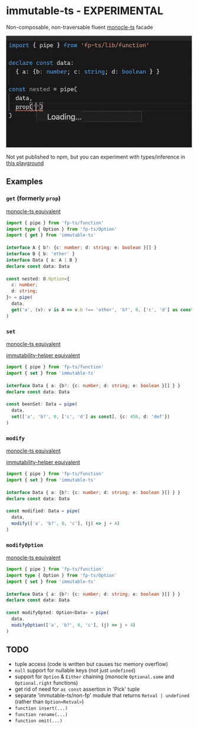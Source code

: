 # immutable-ts - EXPERIMENTAL

Non-composable, non-traversable fluent [monocle-ts](https://github.com/gcanti/monocle-ts) facade

![prop video](readme-vid.gif)

Not yet published to npm, but you can experiment with types/inference in [this playground](https://www.typescriptlang.org/play?#code/JYWwDg9gTgLgBAbzmYYCmcC+cBmUIhwDkOYAtDAM4D0ANsAEbU4CuAdgMYzARtEBQ-ACZoOtAIZQMHXpXhDxMcQC5EcFYgYB+VQg6q2LEAzRQA3HCGq5UYGwDmFtKoYQItNOLZYA2gF0sLEEZNjk4NjQ5NCE4AF5kVDQACn44S0VxABo4VOR8MCSicSJsom0SuAAGbJ8iDgqiISIA8Uo4ELkASn5uwT7+akGh4eoB6jgYAE90NsGxkaHBETFJaVl4MHzVAB5cgEk2HFNM3IAFRQALODQADxg0NiE23LTB8NFIyklJiYh1WloEAA7nA7EcpJw0C84OcYBdKNsDuCAHzXO4PJ5wJKGYymOAAHzgNjs9gJcCk4iEvFoP2JDn8nX8OTSLLgWhhlwRSNMqOhaQMaAAbqZ+MikgA6SVgS6qWEXTpxVFJCAMABWqm5UAVsVRAHFgMKAPJgGDbACCMDliMOxw5cOR2TlyMEdnuUBw4g4GAAygQ0ObUQhchSqWwaXAAPpKeyqIi+kBoARpEPUn6C8S0FjOOBm-iYfiu0wer1wAByvAwSBTYZ+UfEMeI5YiRCCU3QcGN3F4AbicHj-rNqMJTah-DbGAAEq0AKqPSLAKRCADSaEmCMHvbNaPujzaOJMUFy7JgUCzuVUW9uO8xdPs0OPp6hrIv24xbVc7k8bD5bImj5-L5Xm+ML4CAwCUP6XiTM6rKsg+Z6wSyqgerQEGCOOdrwrsaRmtkZxSIKr67nA7AANZsMCbBMvE-gnGkK5rr2pGrhAOA5nRHYmgxbTxJ2DGsQGoq9rkU6ULOIiUAu0TcT2QHEShEHMiy7I+GaARyZiqlQFA4iTNsZEUUCbDIn4P7sma2m6XK66OgRMGwaoP5pISPiSuKpwEdk1bhtx-imYhzlYk5LLcURmIGZRwVwR2arWea2QKWgtlCtk3H2QFsGEkkfGrm0Gl7kKeJRQF7IRMKUBKRliGqIasWcvFf5ZslgrZDla7It0VVIe85XBZ13VlSKY7TBgFk6ZMcW5Je6LEWNun6Ww5GUQ6+FCmFbQRUZ1FwP4QnxLkLluR5KXhEYB7+WScVmj4+6mH4NRHZ5p24lAfj2W8hK1aqV0JRmEHNdkAAqLBgB4-E4AGzrDe2X2TThHHgZ261wB+HheBxx2EflJGLYZVEBDR925KF8TMZMrE5ntSmHZKmOpblF1ZT+iMmsjJ5ZpVsHsikXVpLOEAmtsaXI2TFO5rzymYQiTaliwALiAwHjmj4-OC2lb0PbTT3cW9nNdQKvVdf1GWqDzEtwKF2Oi2xW7FdFV0+DrmvudrDO8ubcAGyKEvG3AvQYRaVpTRxFn2HlM3hbjlG7ai+04VAYfI7t0Xi91ofh9ebQ+GCeIMdkbk5xVABKkQwBd0UMcj3k-Ek1s5oy5dc2oPinKC3gMTdZ13X4F4twE+Ymxbq7I7dh5deZyObfjv6B5cyuj-dcAl3IqJe2PVWqKrpoMaiVssTbetVfBGDY6JnZC6u6Xm+ZlpzzLcsSIrA4qxRauXxrS+l1fEsXrfcLK1vC+0FF7LxgN-DePVva8zXuhEacB9RGkFrhHMCcM7ASnv4WOuR2Ynwjm0M+SDUGdxerre8nEuxsB7NCVQODkaiVliAc0RCF7gPZJ2HglCNwAUptDDAbUBIbniEGNIjs25wDrmpMgOgcYiBwHYaIyNrpLgCGQpcyNby-gAAYABIEBLkwFoTRntIEVWoSYvMPgJGmV4XAAh29Y4W2RjohAhdIwGKMcfYxg1Dw2PoUYIWDi1HY1Hr+WhMCbGAKXIEpxujXEMXcb+SuqglywPbMDUGaBwbmknlHLautYi5AAKI3DECwEQ2EWQSI4mkCRlk9JT3ssiIAA)

## Examples

### `get` (formerly `prop`)

[monocle-ts equivalent](https://www.typescriptlang.org/play?#code/JYWwDg9gTgLgBAbzmYYCmcC+cBmUIhwDkOYAtDAM4D0ANsAEbU4CuAdgMYzARtEBQoSLDgwAnukRwA8mG68sufIRLkqdRtVny+g8NHgAqOAENKMsEoLEQvCB1poKNek2082J2gMFsYaKBwTDgwAERMYEykTAC5EBgB+OKg0EwATXloxRA44thYQBgCAbjg0uMoYKGA2AHNStDiGCAhHEzYsAG0AXUVMfjS0BxMUuA5eSrKI2LhwyP5+cbZJiDkPLzgAXmRUNAAKfjgLADpgNIAeOZMAPj2ASgAaQ5OwfDA9ohMiR+fZY9fVh8GN8nkc-ngCAA5Fi0WgmBiOUEnGqDAAeewADD8wWB-m9KB8OEQHsQ0t9+HcFktJmw0JU0OULDpzghnkdcnB8oUSmyyhUqjV6vxMNctnBVjovMdamgYO5eHs0tM7kA)

```ts
import { pipe } from 'fp-ts/function'
import type { Option } from 'fp-ts/Option'
import { get } from 'immutable-ts'

interface A { b?: {c: number; d: string; e: boolean }[] }
interface B { b: 'other' }
interface Data { a: A | B }
declare const data: Data

const nested: O.Option<{
  c: number;
  d: string;
}> = pipe(
  data,
  get('a', (v): v is A => v.b !== 'other', 'b?', 0, ['c', 'd'] as const)
)
```


### `set`

[monocle-ts equivalent](https://www.typescriptlang.org/play?#code/JYWwDg9gTgLgBAbzmYYCmcC+cBmUIhwDkOYAtDAM4D0ANsAEbU4CuAdgMYzARtEBQoSLDgAqOAENKcAPJhc+QkRC8IHWmgo16TOd14TaAwWxhooOCRwwARCTAmJJALkQMA-K6hoJAE160AJ6IHK5sLCAM5gDccL6ulDBQwGwA5rForgwQEBoSbFgA2gC6WFj8vmjqEt5wHLyJcfYSrnYO-Pz1bI0QYPpshnAAvMioaAAU-HCyYAB0wL4APG0SAHzjAJQANFMzs2D4YONEEkTbu3L7h8cMZzvTl3gEAHIstLQSDBr3eymVAB7jAAM5wecwOvUoxw4RC2xF8Z34Gw6XUaUTQbAAymgYK1msM4L1+oZZpQceMEKE4AAWACsADY4fF4WgcERMBtxr5mhsgA)

[immutability-helper equivalent](https://www.typescriptlang.org/play?#code/JYWwDg9gTgLgBAVzAEwIYwKZwGZQiOAclBARlQCNgAbYGATwFoALDasDKQgKG+ADtMUbKgDGWACLpUcAN5xUALjkUA-MqgZUyCP2r05o5fwQgKnANxxkygM4woAgOZWMyihAjUt-OAF8AbQBdf39uZAxRalRNOFFde2tpZSlyXnj+RP4MewwbOFSZAF5EFHQMAAo0cgAaOW44BWVZBsa4CmbWtrgABk7u7oASVDAwfWUKgDcASjgigD44CpaBgaM4ABYAVgA2Gq7V62VCCOxCfcO2tzhJgDoMA+6-acewp9a-bmegA)

```ts
import { pipe } from 'fp-ts/function'
import { set } from 'immutable-ts'

interface Data { a: {b?: {c: number; d: string; e: boolean }[] } }
declare const data: Data

const beenSet: Data = pipe(
  data,
  set(['a', 'b?', 0, ['c', 'd'] as const], {c: 456, d: 'def'})
)
```

### `modify`

[monocle-ts equivalent](https://www.typescriptlang.org/play?#code/JYWwDg9gTgLgBAbzmYYCmcC+cBmUIhwDkOYAtDAM4D0ANsAEbU4CuAdgMYzARtEBQoSLDgAqOAENKcAPJhc+QkRC8IHWmgo16TOd14TaAodHjipcAJIKCxUlrqNqlgCZo23GAE8Bgj2igcCQ4MABEJGAlESQAuRAYAfjioNAkXXlovRA44thYQBgCAbjgXOMoYKGA2AHMStDiGCAgNCTYsAG0AXSwsfjd1CRS4Dl4K0oiJOPDI-n5RtnGIMH02QzgAXmRUNAAKfjhZMAA6YBcAHhmJAD5dgEoAGgOj47B8MF2iCSJH57lX96fBg-J6Hf54AgAORYtFoEgYGlBL2qbgAHrsAAy-MEnN7LT4cH78O5zBbjFQuYA4YBoMpwK6bbbofaHZarQwPOB-E4UqleXYAK021zgQoA1HAACyPLmHSzHCQfFyTEl3IA)

[immutability-helper equivalent](https://www.typescriptlang.org/play?#code/JYWwDg9gTgLgBAVzAEwIYwKZwGZQiOAclBARlQCNgAbYGATwFoALDasDKQgKG+ADtMUbKgDGWACLpUcAN5xUALjkUA-MqgZUyCP2r05o5fwQgKnANxxkygM4woAgOZWMyihAjUt-OAF8AbQBdf39uZAxRalRNOFFde2tpZSlyXnj+RP4MewwbOFSZAF5EFHQMAAo0cgAaOW44BWVZBsa4CmbWtrgABk7u7qN6gYGAElQwMH1lCoArAEo4IoA+OFm4AGo4ABYugb89xoPu47C-eaA)

```ts
import { pipe } from 'fp-ts/function'
import { set } from 'immutable-ts'

interface Data { a: {b?: {c: number; d: string; e: boolean }[] } }
declare const data: Data

const modified: Data = pipe(
  data,
  modify(['a', 'b?', 0, 'c'], (j) => j + 4)
)
```

### `modifyOption`

[monocle-ts equivalent](https://www.typescriptlang.org/play?#code/JYWwDg9gTgLgBAbzmYYCmcC+cBmUIhwDkOYAtDAM4D0ANsAEbU4CuAdgMYzARtEBQoSLDgwAnukRwA8mG68sufIRLkqdRtVny+g8NHgAqOAENKMsEoLEQvCB1poKNek2082J2gKEG4xszgASSsVUmcNJiCAEzQ2bnEBQXi0KBwTDgwAERMYEykTAC5EBgB+Yqg0E2jeWjFEDmK2FhAGVIBuOGjiyhgoYDYAc060YoYICEcTNiwAbQBdRUx+fg5eXrgIOQ8vOABeZFQ0AAp+OAsAOmBogB4cvIA+Y4BKABozy7B8MGOiEyI3h9ZBcvltfgwAe9zsC8AQAHIsWi0EwMRxQy4DWIAD2OAAZAdCwCDvr8OAD+M8VrEHCZKnA1mwNtFckU4PcTCsGRtbNFgDgxNo0N0LDo7iyHvtDuhTuctjovK84ECiTy+QLtrxjgArfYSnUAajgABY3krzkELiYfsy8pTnkA)

```ts
import { pipe } from 'fp-ts/function'
import type { Option } from 'fp-ts/Option'
import { set } from 'immutable-ts'

interface Data { a: {b?: {c: number; d: string; e: boolean }[] } }
declare const data: Data

const modifyOpted: Option<Data> = pipe(
  data,
  modifyOption(['a', 'b?', 0, 'c'], (j) => j + 4)
)
```

## TODO

- tuple access (code is written but causes tsc memory overflow)
- `null` support for nullable keys (not just `undefined`)
- support for `Option` & `Either` chaining (monocle `Optional.some` and `Optional.right` functions)
- get rid of need for `as const` assertion in 'Pick' tuple
- separate 'immutable-ts/non-fp' module that returns `Retval | undefined` (rather than `Option<Retval>`)
- `function insert(...)`
- `function rename(...)`
- `function omit(...)`